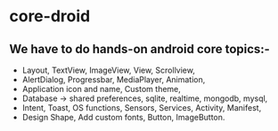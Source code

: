 # core-droid
## We have to do hands-on android core topics:-
- Layout, TextView, ImageView, View, Scrollview, 
- AlertDialog, Progressbar, MediaPlayer, Animation, 
- Application icon and name, Custom theme, 
- Database -> shared preferences, sqlite, realtime, mongodb, mysql, 
- Intent, Toast, OS functions, Sensors, Services, Activity, Manifest, 
- Design Shape, Add custom fonts, Button, ImageButton.
